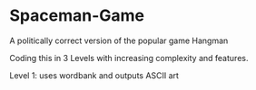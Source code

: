 # Spaceman-Game
A politically correct version of the popular game Hangman

Coding this in 3 Levels with increasing complexity and features.

Level 1: uses wordbank and outputs ASCII art
